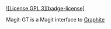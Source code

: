 [![License GPL 3][badge-license]](https://www.gnu.org/licenses/gpl-3.0.txt)

Magit-GT is a Magit interface to [Graphite]

[Graphite]: https://graphite.dev

